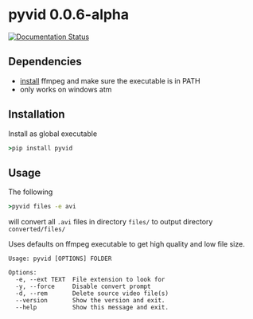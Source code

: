 # pyvid 0.0.6-alpha

[![Documentation Status](https://readthedocs.org/projects/pyvid/badge/?version=latest)](https://pyvid.readthedocs.io/en/latest/?badge=latest)


## Dependencies
- [install](https://www.ffmpeg.org/download.html)
  ffmpeg and make sure the executable is in PATH
- only works on windows atm

## Installation

Install as global executable
```cmd
>pip install pyvid
```

## Usage

The following
```cmd
>pyvid files -e avi
```
will convert all `.avi` files in directory `files/` to output directory `converted/files/`

Uses defaults on ffmpeg executable to get high quality and low file size.

```
Usage: pyvid [OPTIONS] FOLDER

Options:
  -e, --ext TEXT  File extension to look for
  -y, --force     Disable convert prompt
  -d, --rem       Delete source video file(s)
  --version       Show the version and exit.
  --help          Show this message and exit.
```
